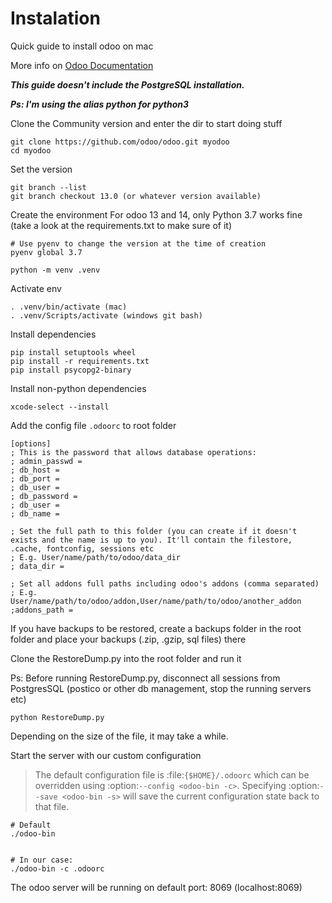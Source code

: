# Instalation 

Quick guide to install odoo on mac

More info on [Odoo Documentation](https://www.odoo.com/documentation/14.0/setup/install.html#source-install)

***This guide doesn't include the PostgreSQL installation.***

***Ps: I'm using the alias python for python3***

Clone the Community version and enter the dir to start doing stuff

```
git clone https://github.com/odoo/odoo.git myodoo
cd myodoo
```

Set the version 

```
git branch --list
git branch checkout 13.0 (or whatever version available)
```

Create the environment
For odoo 13 and 14, only Python 3.7 works fine (take a look at the requirements.txt to make sure of it)

```
# Use pyenv to change the version at the time of creation
pyenv global 3.7 

python -m venv .venv
```

Activate env

```
. .venv/bin/activate (mac)
. .venv/Scripts/activate (windows git bash)

```

Install dependencies

```
pip install setuptools wheel
pip install -r requirements.txt
pip install psycopg2-binary
```

Install non-python dependencies

```
xcode-select --install
```

Add the config file ```.odoorc``` to root folder


```
[options]
; This is the password that allows database operations:
; admin_passwd = 
; db_host = 
; db_port = 
; db_user = 
; db_password = 
; db_user = 
; db_name = 

; Set the full path to this folder (you can create if it doesn't exists and the name is up to you). It'll contain the filestore, .cache, fontconfig, sessions etc
; E.g. User/name/path/to/odoo/data_dir
; data_dir = 

; Set all addons full paths including odoo's addons (comma separated)
; E.g. User/name/path/to/odoo/addon,User/name/path/to/odoo/another_addon
;addons_path = 
```

If you have backups to be restored, create a backups folder in the root folder and place your backups (.zip, .gzip, sql files) there

Clone the RestoreDump.py into the root folder and run it

Ps: Before running RestoreDump.py, disconnect all sessions from PostgresSQL (postico or other db management, stop the running servers etc)

```
python RestoreDump.py
```
Depending on the size of the file, it may take a while.


Start the server with our custom configuration

> The default configuration file is :file:`{$HOME}/.odoorc` which can be overridden using :option:`--config <odoo-bin -c>`. 
> Specifying :option:`--save <odoo-bin -s>` will save the current configuration state back to that file.


```
# Default
./odoo-bin


# In our case:
./odoo-bin -c .odoorc
```

The odoo server will be running on default port: 8069 (localhost:8069)
